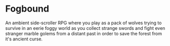 # Fogbound
An ambient side-scroller RPG where you play as a pack of wolves trying to survive in an eerie foggy world as you collect strange swords and fight even stranger marble golems from a distant past in order to save the forest from it's ancient curse.
